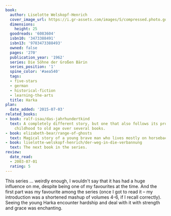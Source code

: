```yaml
---
book:
  author: Liselotte Welskopf-Henrich
  cover_image_url: https://i.gr-assets.com/images/S/compressed.photo.goodreads.com/books/1385368730l/6083604.jpg
  dimensions:
    height: 25
  goodreads: '6083604'
  isbn10: '3473388491'
  isbn13: '9783473388493'
  owned: false
  pages: '270'
  publication_year: '1962'
  series: Die Söhne der Großen Bärin
  series_position: '1'
  spine_color: '#aea540'
  tags:
  - five-stars
  - german
  - historical-fiction
  - learning-the-arts
  title: Harka
plan:
  date_added: '2015-07-03'
related_books:
- book: ralf-isau/das-jahrhundertkind
  text: A completely different story, but one that also follows its protagonist from
    childhood to old age over several books.
- book: elizabeth-bear/range-of-ghosts
  text: Magical story of a young brave man who lives mostly on horseback.
- book: liselotte-welskopf-henrich/der-weg-in-die-verbannung
  text: The next book in the series.
review:
  date_read:
  - 2003-07-01
  rating: 5
---
```


This series … weirdly enough, I wouldn't say that it has had a huge influence on me, despite being one of my favourites
at the time. And the first part was my favourite among the series (once I got to read it – my introduction was a
shortened mashup of volumes 4-6, if I recall correctly). Seeing the young Harka encounter hardship and deal with it with
strength and grace was enchanting.
